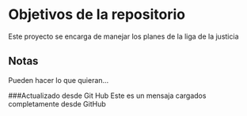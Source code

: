 # Objetivos de la repositorio

Este proyecto se encarga de manejar los planes de la liga de la justicia


## Notas
Pueden hacer lo que quieran...

###Actualizado desde Git Hub
Este es un mensaja cargados completamente desde GitHub
